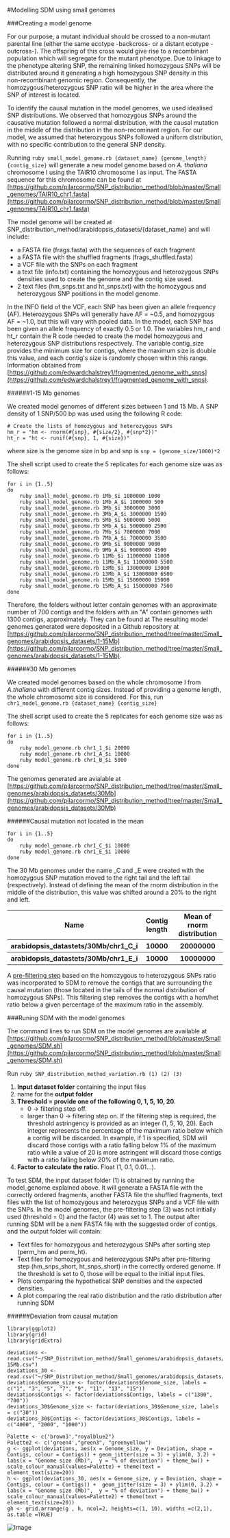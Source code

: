 
#Modelling SDM using small genomes


###Creating a model genome

For our purpose, a mutant individual should be crossed to a non-mutant parental line (either the same ecotype -backcross- or a distant ecotype -outcross-). The offspring of this cross would give rise to a recombinant population which will segregate for the mutant phenotype. Due to linkage to the phenotype altering SNP, the remaining linked homozygous SNPs will be distributed around it generating a high homozygous SNP density in this non-recombinant genomic region. Consequently, the homozygous/heterozygous SNP ratio will be higher in the area where the SNP of interest is located.

To identify the causal mutation in the model genomes, we used idealised SNP distributions. We observed that homozygous SNPs around the causative mutation followed a normal distribution, with the causal mutation in the middle of the distribution in the non-recominant region.  For our model, we assumed that heterozygous SNPs followed a uniform distribution, with no specific contribution to the general SNP density.

Running ```ruby small_model_genome.rb {dataset_name} {genome_length} {contig_size}``` will generate a new model genome based on *A. thaliana* chromosome I using the TAIR10 chromosome I as input. The FASTA sequence for this chromosome  can be found at [https://github.com/pilarcormo/SNP_distribution_method/blob/master/Small_genomes/TAIR10_chr1.fasta](https://github.com/pilarcormo/SNP_distribution_method/blob/master/Small_genomes/TAIR10_chr1.fasta)

The model genome will be created at  SNP_distribution_method/arabidopsis_datasets/{dataset_name} and will include:
- a FASTA file (frags.fasta) with the sequences of each fragment
- a FASTA file with the shuffled fragments (frags_shuffled.fasta)
-  a VCF file with the SNPs on each fragment
-  a text file (info.txt) containing the homozygous and heterozygous SNPs densities used to create the genome and the contig size used.
-  2 text files (hm_snps.txt and ht_snps.txt) with the homozygous and heterozygous SNP positions in the model genome. 

In the INFO field of the VCF, each SNP has been given an allele frequency (AF). Heterozygous SNPs will generally have AF = ~0.5, and homozygous AF = ~1.0, but this will vary with pooled data. In the model, each SNP has been given an allele frequency of exactly 0.5 or 1.0. The variables hm_r and ht_r contain the R code needed to create the model homozygous and heterozygous SNP distributions respectively. The variable contig_size provides the minimum size for contigs, where the maximum size is double this value, and each contig's size is randomly chosen within this range. Information obtained from [https://github.com/edwardchalstrey1/fragmented_genome_with_snps](https://github.com/edwardchalstrey1/fragmented_genome_with_snps). 


######1-15 Mb genomes

We created model genomes of different sizes between 1 and 15 Mb. A SNP density of 1 SNP/500 bp was used using the following R code:

```
# Create the lists of homozygous and heterozygous SNPs
hm_r = "hm <- rnorm(#{snp}, #{size/2}, #{snp*2})" 
ht_r = "ht <- runif(#{snp}, 1, #{size})"   
```
where size is the genome size in bp and snp is ```snp = (genome_size/1000)*2```

The shell script used to create the 5 replicates for each genome size was as follows:

```
for i in {1..5} 
do
	ruby small_model_genome.rb 1Mb_$i 1000000 1000
	ruby small_model_genome.rb 1Mb_A_$i 1000000 500
	ruby small_model_genome.rb 3Mb_$i 3000000 3000
	ruby small_model_genome.rb 3Mb_A_$i 3000000 1500
	ruby small_model_genome.rb 5Mb_$i 5000000 5000
	ruby small_model_genome.rb 5Mb_A_$i 5000000 2500
	ruby small_model_genome.rb 7Mb_$i 7000000 7000
	ruby small_model_genome.rb 7Mb_A_$i 7000000 3500
	ruby small_model_genome.rb 9Mb_$i 9000000 9000
	ruby small_model_genome.rb 9Mb_A_$i 9000000 4500
	ruby small_model_genome.rb 11Mb_$i 11000000 11000
	ruby small_model_genome.rb 11Mb_A_$i 11000000 5500
	ruby small_model_genome.rb 13Mb_$i 13000000 13000
	ruby small_model_genome.rb 13Mb_A_$i 13000000 6500
	ruby small_model_genome.rb 15Mb_$i 15000000 15000
	ruby small_model_genome.rb 15Mb_A_$i 15000000 7500
done 
```

Therefore, the folders without letter contain genomes with an approximate number of 700 contigs and the folders with an "A" contain genomes with 1300 contigs, approximately. They can be found at The resulting model genomes generated were deposited in a Github repository at [https://github.com/pilarcormo/SNP_distribution_method/tree/master/Small_genomes/arabidopsis_datasets/1-15Mb](https://github.com/pilarcormo/SNP_distribution_method/tree/master/Small_genomes/arabidopsis_datasets/1-15Mb). 

######30 Mb genomes

We created model genomes based on the whole chromosome I from *A.thaliana* with different contig sizes. Instead of providing a genome length, the whole chromosome size is considered. For this, run ```chr1_model_genome.rb {dataset_name} {contig_size}```

The shell script used to create the 5 replicates for each genome size was as follows:

```
for i in {1..5} 
do
	ruby model_genome.rb chr1_1_$i 20000
	ruby model_genome.rb chr1_A_$i 10000
	ruby model_genome.rb chr1_B_$i 5000
done
```

The genomes generated are avialable at 
[https://github.com/pilarcormo/SNP_distribution_method/tree/master/Small_genomes/arabidopsis_datasets/30Mb](https://github.com/pilarcormo/SNP_distribution_method/tree/master/Small_genomes/arabidopsis_datasets/30Mb)


######Causal mutation not located in the mean
```
for i in {1..5} 
do
	ruby model_genome.rb chr1_C_$i 10000
	ruby model_genome.rb chr1_E_$i 10000
done
```
The 30 Mb genomes under the name _C and _E were created with the homozygous SNP mutation moved to the right tail and the left tail (respectively). Instead of defining the mean of the rnorm distribution in the middle of the distribution, this value was shifted around a 20% to the right and left.


<table>
 <tr><th>Name <th>Contig length</th> <th>Mean of rnorm distribution</th>
 <tr><th>arabidopsis_datastets/30Mb/chr1_C_i <th>10000 </th> <th>20000000</th>
 <tr><th>arabidopsis_datastets/30Mb/chr1_E_i <th>10000 </th> <th>10000000</th>
</table>

A [pre-filtering step](https://github.com/pilarcormo/Small_genomes/arabidopsis_datasets/Analyse_effect_ratio) based on the homozygous to heterozygous SNPs ratio was incorporated to SDM to remove the contigs that are surrounding the causal mutation (those located in the tails of the normal distribution of homozygous SNPs). This filtering step removes the contigs with a hom/het ratio below a given percentage of the maximum ratio in the assembly.


###Runing SDM with the model genomes

The command lines to run SDM on the model genomes are available at [https://github.com/pilarcormo/SNP_distribution_method/blob/master/Small_genomes/SDM.sh](https://github.com/pilarcormo/SNP_distribution_method/blob/master/Small_genomes/SDM.sh)

Run ```ruby SNP_distribution_method_variation.rb (1) (2) (3)```

1. **Input dataset folder** containing the input files 
2. name for the **output folder**
3. **Threshold = provide one of the following 0, 1, 5, 10, 20.**
	- 0 -> filtering step off. 
	- larger than 0 -> filtering step on.  If the filtering step is required, the threshold astringency is provided as an integer (1, 5, 10, 20). Each integer represents the percentage of the maximum ratio below which a contig will be discarded. In example, if 1 is specified, SDM will discard those contigs with a ratio falling below 1% of the maximum ratio while a value of 20 is more astringent  will discard those contigs with a ratio falling below 20% of the maximum ratio. 
4.  **Factor to calculate the ratio.** Float (1, 0.1, 0.01...). 

To test SDM, the input dataset folder (1) is obtained by running the model_genome explained above. It will generate a FASTA file with the correctly ordered fragments, another FASTA file the shuffled fragments, text files with the list of homozygous and heterozygus SNPs and a VCF file with the SNPs. In the model genomes, the pre-filtering step (3) was not initially used (threshold = 0) and the factor (4) was set to 1.
The output after running SDM will be a new FASTA file with the suggested order of contigs, and the output folder will contain: 

- Text files for homozygous and heterozygous SNPs after sorting step (perm_hm and perm_ht). 
- Text files for homozygous and heterozygous SNPs after pre-filtering step (hm_snps_short, ht_snps_short) in the correctly ordered genome. If the threshold is set to 0, those will be equal to the initial input files. 
- Plots comparing the hypothetical SNP densities and the expected densities. 
- A plot comparing the real ratio distribution and the ratio distribution after running SDM 
	 
######Deviation from causal mutation


```
library(ggplot2)
library(grid)
library(gridExtra)
```
```
deviations <- read.csv("~/SNP_Distribution_method/Small_genomes/arabidopsis_datasets/1-15Mb.csv")
deviations_30 <- read.csv("~/SNP_Distribution_method/Small_genomes/arabidopsis_datasets/30Mb.csv")
deviations$Genome_size <- factor(deviations$Genome_size, labels = c("1", "3", "5", "7", "9", "11", "13", "15"))
deviations$Contigs <- factor(deviations$Contigs, labels = c("1300", "700"))
deviations_30$Genome_size <- factor(deviations_30$Genome_size, labels = c("30"))
deviations_30$Contigs <- factor(deviations_30$Contigs, labels = c("4000", "2000", "1000"))
```
```
Palette <- c('brown3',"royalblue2")
Palette2 <- c('green4',"green3", "greenyellow")
g <- ggplot(deviations, aes(x = Genome_size, y = Deviation, shape = Contigs, colour = Contigs)) + geom_jitter(size = 3) + ylim(0, 3.2) + labs(x = "Genome size (Mb)",  y = "% of deviation") + theme_bw() + scale_colour_manual(values=Palette) + theme(text = element_text(size=20))
h <- ggplot(deviations_30, aes(x = Genome_size, y = Deviation, shape = Contigs, colour = Contigs)) +  geom_jitter(size = 3) + ylim(0, 3.2) + labs(x = "Genome size (Mb)",  y = "% of deviation") + theme_bw() + scale_colour_manual(values=Palette2) + theme(text = element_text(size=20))
gh <- grid.arrange(g , h, ncol=2, heights=c(1, 10), widths =c(2,1), as.table =TRUE)
```

![Image](deviations.png)

